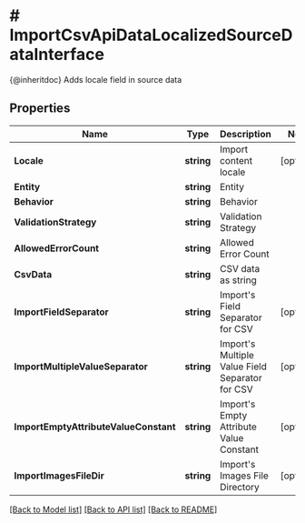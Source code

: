 # # ImportCsvApiDataLocalizedSourceDataInterface
{@inheritdoc} Adds locale field in source data

## Properties 


Name | Type | Description | Notes
------------ | ------------- | ------------- | -------------
**Locale**| **string** | Import content locale  | [optional]
**Entity**| **string** | Entity  |
**Behavior**| **string** | Behavior  |
**ValidationStrategy**| **string** | Validation Strategy  |
**AllowedErrorCount**| **string** | Allowed Error Count  |
**CsvData**| **string** | CSV data as string  |
**ImportFieldSeparator**| **string** | Import&#39;s Field Separator for CSV  | [optional]
**ImportMultipleValueSeparator**| **string** | Import&#39;s Multiple Value Field Separator for CSV  | [optional]
**ImportEmptyAttributeValueConstant**| **string** | Import&#39;s Empty Attribute Value Constant  | [optional]
**ImportImagesFileDir**| **string** | Import&#39;s Images File Directory  | [optional]


[[Back to Model list]](../../README.md#models) [[Back to API list]](../../README.md#endpoints) [[Back to README]](../../README.md)

